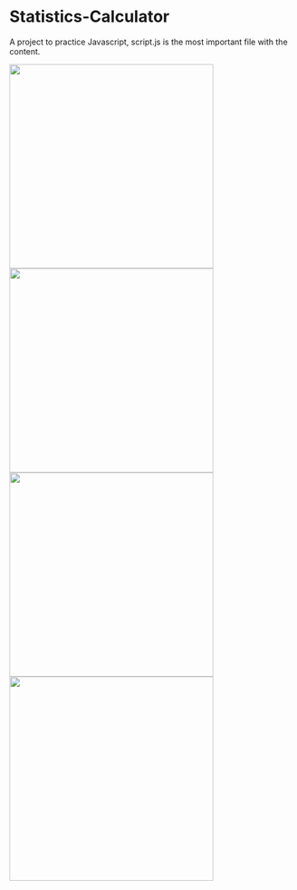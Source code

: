 # Statistics-Calculator
A project to practice Javascript, script.js is the most important file with the content.

<img height="360em" src="https://github.com/GiovaniDamian/Statistics-Calculator/assets/60575219/f459b50b-9c2e-4543-b915-fd3245c125da"/></br>
<img height="360em" src="https://github.com/GiovaniDamian/Statistics-Calculator/assets/60575219/9ca5aaaf-1046-4fdb-8d4e-51e24bdb3f4d"/></br>
<img height="360em" src="https://github.com/GiovaniDamian/Statistics-Calculator/assets/60575219/ef42ded3-ca0f-4325-a405-d54fcab18fc2"/></br>
<img height="360em" src="https://github.com/GiovaniDamian/Statistics-Calculator/assets/60575219/3510bd4e-3832-441c-bb1d-544c32a5b18c"/>
